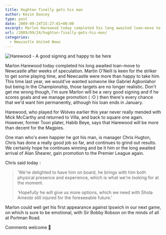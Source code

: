 ```yaml
---
title: Hughton finally gets his man
author: Kevin Doocey
type: post
date: 2009-09-24T15:27:01+00:00
excerpt: Marlon Harewood today completed his long awaited loan-move to Newcastle after weeks..
url: /2009/09/24/hughton-finally-gets-his-man/
categories:
  - Newcastle United News
---
```


![Harewood - A good signing and happy to be here](https://i.dailymail.co.uk/i/pix/2009/06/12/article-0-02C8E1A400000578-864_468x375.jpg)

Marlon Harewood today completed his long awaited loan-move to Newcastle after weeks of speculation. Martin O'Neill is keen for the striker to get some playing time, and Newcastle were more than happy to take him. This time last year, we would've wanted someone like Gabriel Agbonlahor but being in the Championship, those targets are no longer realistic. Don't get me wrong though, I'm sure Marlon will be a very good signing and if he scores goals and we manage promotion ( :O ) then there's every chance that we'd want him permanently, although his loan ends in January.

Harewood, who played for Wolves earlier this year never really mended with Mick McCarthy and returned to Villa, and back to square one again. However, former Toon plater, Habib Beye, says that Harewood will be more than decent for the Magpies.

One man who's even happier he got his man, is manager Chris Hugton, Chris has done a really good job so far, and continues to grind out results. We certainly hope he continues winning and be it him or the long awaited arrival of Alan Shearer, gain promotion to the Premier League again.

Chris said today :

> 'We're delighted to have him on board, he brings with him both physical presence and experience, which is what we're looking for at the moment.
>
> 'Hopefully he will give us more options, which we need with Shola Ameobi still injured for the foreseeable future.'

Marlon could well get his first appearance against Ipswich in our next game, on which is sure to be emotional, with Sir Bobby Robson on the minds of all at Portman Road.

Comments welcome 🙂
